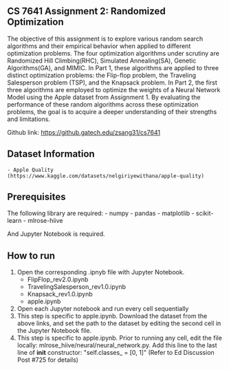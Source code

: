 ## CS 7641 Assignment 2: Randomized Optimization
The objective of this assignment is to explore various random search algorithms and their empirical behavior when applied to different optimization problems. The four optimization algorithms under scrutiny are Randomized Hill Climbing(RHC), Simulated Annealing(SA), Genetic Algorithms(GA), and MIMIC. In Part 1, these algorithms are applied to three distinct optimization problems: the Flip-flop problem, the Traveling Salesperson problem (TSP), and the Knapsack problem. In Part 2, the first three algorithms are employed to optimize the weights of a Neural Network Model using the Apple dataset from Assignment 1. By evaluating the performance of these random algorithms across these optimization problems, the goal is to acquire a deeper understanding of their strengths and limitations.

Github link: https://github.gatech.edu/zsang31/cs7641

## Dataset Information
    - Apple Quality (https://www.kaggle.com/datasets/nelgiriyewithana/apple-quality)

## Prerequisites
The following library are required:
    - numpy
    - pandas
    - matplotlib
    - scikit-learn
    - mlrose-hiive

And Jupyter Notebook is required.

## How to run
1. Open the corresponding .ipnyb file with Jupyter Notebook.
    - FlipFlop_rev2.0.ipynb
    - TravelingSalesperson_rev1.0.ipynb
    - Knapsack_rev1.0.ipynb
    - apple.ipynb
2. Open each Jupyter notebook and run every cell sequentially
3. This step is specific to apple.ipynb. Download the dataset from the above links, and set the path to the dataset by editing the second cell in the Jupyter Notebook file.
4. This step is specific to apple.ipynb. Prior to running any cell, edit the file locally: mlrose_hiive/neural/neural_network.py. Add this line to the last line of __init__ constructor: "self.classes_ = [0, 1]" (Refer to Ed Discussion Post #725 for details)
